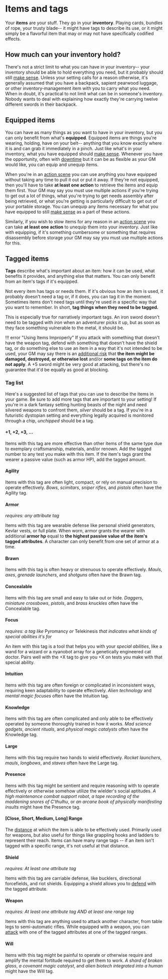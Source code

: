 # Items and tags

Your **items** are your stuff. They go in your **inventory**. Playing cards, bundles of rope, your trusty blade-- it might have tags to describe its use, or it might simply be a flavorful item that may or may not have specifically codified effects.

## How much can your inventory hold?

There's not a strict limit to what you can have in your inventory-- your inventory should be able to hold everything you need, but it probably should still [make sense](../getting_started/index.md#narrative-truth). Unless your setting calls for a reason otherwise, it's generally assumed that you have a backpack, sapient pearwood luggage, or other inventory-management item with you to carry what you need. When in doubt, it's practical to not limit what can be in someone's inventory. Nobody wants to deal with explaining how exactly they're carrying twelve different swords in their backpack.

## Equipped items

You can have as many things as you want to have in your inventory, but you can only benefit from what's **equipped**. Equipped items are things you're wearing, holding, have on your belt-- anything that you know exactly where it is and can grab it immediately in a pinch. Just like what's in your inventory, what you have equipped should [make sense](../getting_started/index.md#narrative-truth). Whenever you have the opportunity, often with [downtime](../gameplay/downtime.md) but it can be as flexible as your GM would like, you can equip and unequip items.

When you're in an [action scene](../gameplay/action.md) you can use anything you have equipped without taking any time to pull it out or put it away. If they're not equipped, then you'll have to take **at least one action** to retrieve the items and equip them first. Your GM may say you must use multiple actions if you're trying to get out a lot of things, what you're trying to get needs assembly after being retrieved, or what you're getting is particularly difficult to get out of your portable storage. You can unequip any items necessary for what you have equipped to still [make sense](../getting_started/index.md#narrative-truth) as a part of these actions.

Similarly, if you wish to stow items for any reason in an [action scene](../gameplay/action.md) you can take **at least one action** to unequip them into your inventory. Just like with equipping, if it's something cumbersome or something that requires disassembly before storage your GM may say you must use multiple actions for this.

## Tagged items

**Tags** describe what's important about an item: how it can be used, what benefits it provides, and anything else that matters. You can only benefit from an item's tags if it's equipped.

Not every item has tags or needs them. If it's obvious how an item is used, it probably doesn't need a tag or, if it does, you can tag it in the moment. Sometimes items don't need tags until they're used in a specific way that you want to remember. In short, **tag things when they need to be tagged.**

This is especially true for narratively important tags. An iron sword doesn't need to be tagged with _iron_ when an adventurer picks it up, but as soon as they face something vulnerable to the metal, it should be.

!!! error "Using Items Improperly"
	If you attack with something that doesn't have the weapon tag, defend with something that doesn't have the shield tag, or do something else to use an item in a way that it's not intended to be used, your GM may say there is an [additional risk](../gameplay/tests.md#risk-guidelines) that **the item might be damaged, destroyed, or otherwise lost** and/or **some tags on the item do not apply**. A +5 sword might be very good at attacking, but there's no guarantee that it'd be equally as good at blocking.

### Tag list

Here's a suggested list of tags that you can use to describe the items in your game. Be sure to add more tags that are important to your setting! If you're in a dark fantasy setting hunting beasts of the night and need silvered weapons to confront them, _silver_ should be a tag. If you're in a futuristic dystopian setting and everything legally acquired is monitored through a chip, _unchipped_ should be a tag.


#### +1, +2, +3, ...

Items with this tag are more effective than other items of the same type due to exemplary craftsmanship, materials, and/or renown. Add the tagged number to any test you make with this item. If the item's tags grant the wearer a passive value (such as armor HP), add the tagged amount.

#### Agility

Items with this tag are often light, compact, or rely on manual precision to operate effectively. _Bows_, _scimitars_, _sniper rifles_, and _pistols_ often have the Agility tag.

#### Armor

_requires: any attribute tag_

Items with this tag are wearable defense like personal shield generators, Kevlar vests, or full plate. When worn, armor grants the wearer with additional **armor hp** equal to **the highest passive value of the item's tagged attributes**. A character can only benefit from one set of armor at a time.

#### Brawn

Items with this tag is often heavy or strenuous to operate effectively. _Mauls_, _axes_, _grenade launchers_, and _shotguns_ often have the Brawn tag.

#### Concealable

Items with this tag are small and easy to take out or hide. _Daggers_, _miniature crossbows_, _pistols_, and _brass knuckles_ often have the Concealable tag.

#### Focus

_requires: a tag like_ Pyromancy _or_ Telekinesis _that indicates what kinds of special abilities it's for_

An item with this tag is a tool that helps you with your _special abilities_, like a wand for a wizard or a nyanobot array for a genetically engineered cat doctor. Pairs well with the +X tag to give you +X on tests you make with that special ability.

#### Intuition

Items with this tag are often foreign or complicated in inconsistent ways, requiring keen adaptability to operate effectively. _Alien technology_ and _mental magic focuses_ often have the Intuition tag.

#### Knowledge

Items with this tag are often complicated and only able to be effectively operated by someone thoroughly trained in how it works. _Mad science gadgets_, _ancient rituals_, and _physical magic catalysts_ often have the Knowledge tag.

#### Large

Items with this tag require two hands to wield effectively. _Rocket launchers_, _mauls_, _longbows_, and _staves_ often have the Large tag.

#### Presence

Items with this tag might be sentient and require reasoning with to operate effectively or otherwise somehow utilize the wielder's social aptitudes. _A high maintenance combat support robot_, _a tape recording of the maddening snores of C'thulhu_, or _an arcane book of physically manifesting insults_ might have the Presence tag.

#### [Close, Short, Medium, Long] Range

The [distance](../getting_started/index.md#ranges-and-spaces) at which the item is able to be effectively used. Primarily used for weapons, but also useful for things like grappling hooks and ladders to represent their reach. Items can have many range tags -- if an item isn't tagged with a specific range, it's not useful at that distance.

#### Shield

_requires: At least one attribute tag_

Items with this tag are carriable defense, like bucklers, directional forcefields, and riot shields. Equipping a shield allows you to [defend](../gameplay/basic_abilities.md#defend) with the tagged attribute.

#### Weapon

_requires: At least one attribute tag AND at least one range tag_

Items with this tag are anything used to attack another character, from table legs to semi-automatic rifles. While equipped with a weapon, you can [attack](../gameplay/basic_abilities.md#attack) with one of the tagged attributes at one of the tagged ranges.

#### Will

Items with this tag might be painful to operate or otherwise require and amplify the mental fortitude required to get them to work. _A shard of broken glass_, _a covenant magic catalyst_, and _alien biotech integrated into a human_ might have the Will tag.
